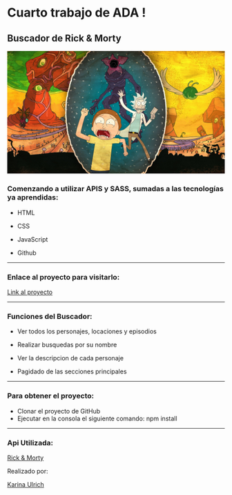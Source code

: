 # Cuarto trabajo de ADA !
## Buscador de Rick & Morty

![imagen Rick & Morty](pictures/fondo-rick-y-morty.jpg)

### Comenzando a utilizar APIS y SASS, sumadas a las tecnologías ya aprendidas:

- HTML

- CSS

- JavaScript

- Github

***

### Enlace al proyecto para visitarlo:

[Link al proyecto](https://kariulrich.github.io/Rick-and-Morty/)

***

### Funciones del Buscador:

- Ver todos los personajes, locaciones y episodios

- Realizar busquedas por su nombre

- Ver la descripcion de cada personaje

- Pagidado de las secciones principales

***

### Para obtener el proyecto:

- Clonar el proyecto de GitHub
- Ejecutar en la consola el siguiente comando: npm install

***

### Api Utilizada: 

[Rick & Morty][Api]

[Api]: https://rickandmortyapi.com/


Realizado por: 

[Karina Ulrich](https://github.com/KariUlrich)